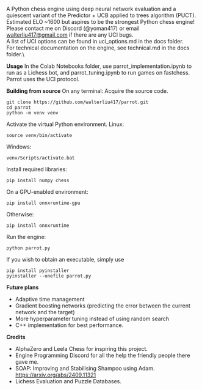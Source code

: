A Python chess engine using deep neural network evaluation and a quiescent variant of the Predictor + UCB applied to trees algorithm (PUCT).\
Estimated ELO ~1600 but aspires to be the strongest Python chess engine!\
Please contact me on Discord (@yoman417) or email walterliu417@gmail.com if there are any UCI bugs.\
A list of UCI options can be found in uci_options.md in the docs folder.\
For technical documentation on the engine, see technical.md in the docs folder.\

**Usage**
In the Colab Notebooks folder, use parrot_implementation.ipynb to run as a Lichess bot, and parrot_tuning.ipynb to run games on fastchess.
Parrot uses the UCI protocol.

**Building from source**
On any terminal:
Acquire the source code.
```
git clone https://github.com/walterliu417/parrot.git
cd parrot
python -m venv venv
```
Activate the virtual Python environment.
Linux:
```
source venv/bin/activate
```
Windows:
```
venv/Scripts/activate.bat
```
Install required libraries:
```
pip install numpy chess
```
On a GPU-enabled environment:
```
pip install onnxruntime-gpu
```
Otherwise:
```
pip install onnxruntime
```
Run the engine:
```
python parrot.py
```
If you wish to obtain an executable, simply use
```
pip install pyinstaller
pyinstaller --onefile parrot.py
```

**Future plans**
- Adaptive time management
- Gradient boosting networks (predicting the error between the current network and the target)
- More hyperparameter tuning instead of using random search
- C++ implementation for best performance.

**Credits**
- AlphaZero and Leela Chess for inspiring this project.
- Engine Programming Discord for all the help the friendly people there gave me.
- SOAP: Improving and Stabilising Shampoo using Adam. https://arxiv.org/abs/2409.11321
- Lichess Evaluation and Puzzle Databases.
